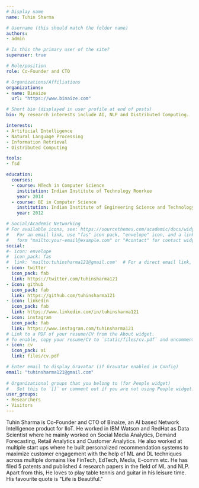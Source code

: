 ```yaml
---
# Display name
name: Tuhin Sharma

# Username (this should match the folder name)
authors:
- admin

# Is this the primary user of the site?
superuser: true

# Role/position
role: Co-Founder and CTO

# Organizations/Affiliations
organizations:
- name: Binaize
  url: "https://www.binaize.com"

# Short bio (displayed in user profile at end of posts)
bio: My research interests include AI, NLP and Distributed Computing.

interests:
- Artificial Intelligence
- Natural Language Processing
- Information Retrieval
- Distributed Computing

tools:
- fsd

education:
  courses:
  - course: MTech in Computer Science
    institution: Indian Institute of Technology Roorkee
    year: 2014
  - course: BE in Computer Science
    institution: Indian Institute of Engineering Science and Technology Shibpur
    year: 2012

# Social/Academic Networking
# For available icons, see: https://sourcethemes.com/academic/docs/widgets/#icons
#   For an email link, use "fas" icon pack, "envelope" icon, and a link in the
#   form "mailto:your-email@example.com" or "#contact" for contact widget.
social:
#- icon: envelope
#  icon_pack: fas
#  link: 'mailto:tuhinsharma121@gmail.com'  # For a direct email link, use "mailto:test@example.org".
- icon: twitter
  icon_pack: fab
  link: https://twitter.com/tuhinsharma121
- icon: github
  icon_pack: fab
  link: https://github.com/tuhinsharma121
- icon: linkedin
  icon_pack: fab
  link: https://www.linkedin.com/in/tuhinsharma121
- icon: instagram
  icon_pack: fab
  link: https://www.instagram.com/tuhinsharma121
# Link to a PDF of your resume/CV from the About widget.
# To enable, copy your resume/CV to `static/files/cv.pdf` and uncomment the lines below.  
- icon: cv
  icon_pack: ai
  link: files/cv.pdf

# Enter email to display Gravatar (if Gravatar enabled in Config)
email: "tuhinsharma121@gmail.com"
  
# Organizational groups that you belong to (for People widget)
#   Set this to `[]` or comment out if you are not using People widget.  
user_groups:
- Researchers
- Visitors
---
```


Tuhin Sharma is Co-Founder and CTO of Binaize, an AI based Network Intelligence product for IIoT. He worked in IBM Watson and RedHat as Data Scientist where he mainly worked on Social Media Analytics, Demand Forecasting, Retail Analytics and Customer Analytics. He also worked at multiple start ups where he built personalized recommendation systems to maximize customer engagement with the help of ML and DL techniques across multiple domains like FinTech, EdTech, Media, E-comm etc. He has filed 5 patents and published 4 research papers in the field of ML and NLP. Apart from this, He loves to play table tennis and guitar in his leisure time. His favourite quote is "Life is Beautiful."